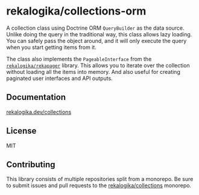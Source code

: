 # rekalogika/collections-orm

A collection class using Doctrine ORM `QueryBuilder` as the data source. Unlike
doing the query in the traditional way, this class allows lazy loading. You can
safely pass the object around, and it will only execute the query when you start
getting items from it.

The class also implements the `PageableInterface` from the
[`rekalogika/rekapager`](https://rekalogika.dev/rekapager) library. This allows
you to iterate over the collection without loading all the items into memory.
And also useful for creating paginated user interfaces and API outputs.

## Documentation

[rekalogika.dev/collections](https://rekalogika.dev/collections)

## License

MIT

## Contributing

This library consists of multiple repositories split from a monorepo. Be sure to
submit issues and pull requests to the
[rekalogika/collections](https://github.com/rekalogika/collections) monorepo.